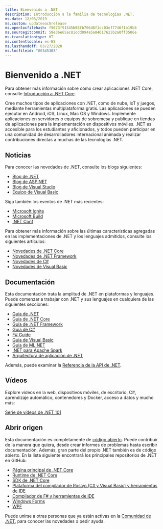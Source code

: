 ```yaml
---
title: Bienvenido a .NET
description: Introducción a la familia de tecnologías .NET.
ms.date: 12/03/2019
ms.custom: updateeachrelease
ms.openlocfilehash: f5673f91545b98fb706d8f1cc03ef7746f1b19b8
ms.sourcegitcommit: 59e36e65ac81cdd094a5a84617625b2a0ff3506e
ms.translationtype: HT
ms.contentlocale: es-ES
ms.lasthandoff: 03/27/2020
ms.locfileid: "80345303"
---
```

# <a name="welcome-to-net"></a>Bienvenido a .NET

Para obtener más información sobre cómo crear aplicaciones .NET Core, consulte [Introducción a .NET Core](core/get-started.md).

Cree muchos tipos de aplicaciones con .NET, como de nube, IoT y juegos, mediante herramientas multiplataforma gratis. Las aplicaciones se pueden ejecutar en Android, iOS, Linux, Mac OS y Windows. Implemente aplicaciones en servidores o equipos de sobremesa y publique en tiendas de aplicaciones para la implementación en dispositivos móviles. .NET es accesible para los estudiantes y aficionados, y todos pueden participar en una comunidad de desarrolladores internacional animada y realizar contribuciones directas a muchas de las tecnologías .NET.

## <a name="news"></a>Noticias

Para conocer las novedades de .NET, consulte los blogs siguientes:

- [Blog de .NET](https://devblogs.microsoft.com/dotnet/)
- [Blog de ASP.NET](https://devblogs.microsoft.com/aspnet/)
- [Blog de Visual Studio](https://devblogs.microsoft.com/visualstudio/)
- [Equipo de Visual Basic](https://devblogs.microsoft.com/vbteam/)

Siga también los eventos de .NET más recientes:

- [Microsoft Ignite](https://www.microsoft.com/ignite)
- [Microsoft Build](https://www.microsoft.com/build)
- [.NET Conf](https://www.dotnetconf.net/)

Para obtener más información sobre las últimas características agregadas en las implementaciones de .NET y los lenguajes admitidos, consulte los siguientes artículos:

- [Novedades de .NET Core](core/whats-new/index.md)
- [Novedades de .NET Framework](framework/whats-new/index.md)
- [Novedades de C#](csharp/whats-new/index.md)
- [Novedades de Visual Basic](visual-basic/getting-started/whats-new.md)

## <a name="documentation"></a>Documentación

Esta documentación trata la amplitud de .NET en plataformas y lenguajes. Puede comenzar a trabajar con .NET y sus lenguajes en cualquiera de las siguientes secciones:

- [Guía de .NET](standard/index.md)
- [Guía de .NET Core](core/index.yml)
- [Guía de .NET Framework](framework/index.yml)
- [Guía de C#](csharp/index.yml)
- [F# Guide](fsharp/index.yml)
- [Guía de Visual Basic](visual-basic/index.yml)
- [Guía de ML.NET](machine-learning/index.yml)
- [.NET para Apache Spark](spark/index.yml)
- [Arquitectura de aplicación de .NET](architecture/index.yml)

Además, puede examinar la [Referencia de la API de .NET](/dotnet/api).

## <a name="videos"></a>Vídeos

Explore vídeos en la web, dispositivos móviles, de escritorio, C#, aprendizaje automático, contenedores y Docker, acceso a datos y mucho más:

[Serie de vídeos de .NET 101](https://dotnet.microsoft.com/learn/videos)

## <a name="open-source"></a>Abrir origen

Esta documentación es completamente de [código abierto](https://github.com/dotnet/docs). Puede contribuir de la manera que quiera, desde crear informes de problemas hasta escribir documentación. Además, gran parte del propio .NET también es de código abierto. En la lista siguiente encontrará los principales repositorios de .NET en GitHub:

- [Página principal de .NET Core](https://github.com/dotnet/core)
- [Runtime de .NET Core](https://github.com/dotnet/runtime)
- [SDK de .NET Core](https://github.com/dotnet/sdk)
- [Plataforma del compilador de Roslyn (C# y Visual Basic) y herramientas de IDE](https://github.com/dotnet/roslyn)
- [Compilador de F# y herramientas de IDE](https://github.com/dotnet/fsharp)
- [Windows Forms](https://github.com/dotnet/winforms)
- [WPF](https://github.com/dotnet/wpf)

Puede unirse a otras personas que ya están activas en la [Comunidad de .NET](https://dotnet.microsoft.com/platform/community), para conocer las novedades o pedir ayuda.

